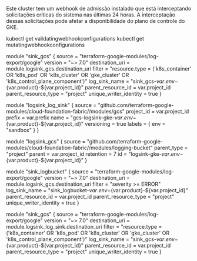 Este cluster tem um webhook de admissão instalado que está interceptando solicitações críticas do sistema nas últimas 24 horas. A interceptação dessas solicitações pode afetar a disponibilidade do plano de controle do GKE.


kubectl get validatingwebhookconfigurations
kubectl get mutatingwebhookconfigurations



module "sink_gcs" {
  source                 = "terraform-google-modules/log-export/google"
  version                = "~> 7.0"
  destination_uri        = module.logsink_gcs.destination_uri
  filter                 = "resource.type = ('k8s_container' OR 'k8s_pod' OR 'k8s_cluster' OR 'gke_cluster' OR 'k8s_control_plane_component')"
  log_sink_name          = "sink_gcs-${var.env}-${var.product}-${var.project_id}"
  parent_resource_id     = var.project_id
  parent_resource_type   = "project"
  unique_writer_identity = true
}








module "logsink_log_sink" {
  source     = "github.com/terraform-google-modules/cloud-foundation-fabric//modules/gcs"
  project_id = var.project_id
  prefix     = var.prefix
  name       = "gcs-logsink-gke-${var.env}-${var.product}-${var.project_id}"
  versioning = true
  labels     = {
    env = "sandbox"
  }
}

module "logsink_gcs" {
  source      = "github.com/terraform-google-modules/cloud-foundation-fabric//modules/logging-bucket"
  parent_type = "project"
  parent      = var.project_id
  retention   = 7
  id          = "logsink-gke-${var.env}-${var.product}-${var.project_id}"
}

module "sink_logbucket" {
  source                 = "terraform-google-modules/log-export/google"
  version                = "~> 7.0"
  destination_uri        = module.logsink_gcs.destination_uri
  filter                 = "severity >= ERROR"
  log_sink_name          = "sink_logbucket-${var.env}-${var.product}-${var.project_id}"
  parent_resource_id     = var.project_id
  parent_resource_type   = "project"
  unique_writer_identity = true
}

module "sink_gcs" {
  source                 = "terraform-google-modules/log-export/google"
  version                = "~> 7.0"
  destination_uri        = module.logsink_log_sink.destination_uri
  filter                 = "resource.type = ('k8s_container' OR 'k8s_pod' OR 'k8s_cluster' OR 'gke_cluster' OR 'k8s_control_plane_component')"
  log_sink_name          = "sink_gcs-${var.env}-${var.product}-${var.project_id}"
  parent_resource_id     = var.project_id
  parent_resource_type   = "project"
  unique_writer_identity = true
}
